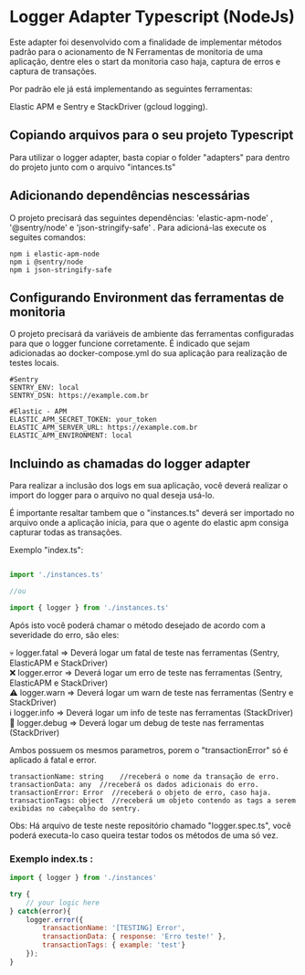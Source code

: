 # Logger Adapter Typescript (NodeJs)

Este adapter foi desenvolvido com a finalidade de implementar métodos padrão para o acionamento de N Ferramentas de monitoria de uma aplicação, dentre eles o start da monitoria caso haja, captura de erros e captura de transações. 

Por padrão ele já está implementando as seguintes ferramentas: 

Elastic APM e Sentry e StackDriver (gcloud logging).

## Copiando arquivos para o seu projeto Typescript

Para utilizar o logger adapter, basta copiar o folder "adapters" para dentro do projeto junto com o arquivo "intances.ts" 

## Adicionando dependências nescessárias

O projeto precisará das seguintes dependências: 'elastic-apm-node' , '@sentry/node' e 'json-stringify-safe' . Para adicioná-las execute os seguites comandos: 

```
npm i elastic-apm-node 
npm i @sentry/node 
npm i json-stringify-safe
``` 
## Configurando Environment das ferramentas de monitoria

O projeto precisará da variáveis de ambiente das ferramentas configuradas para que o logger funcione corretamente. É indicado que sejam adicionadas ao docker-compose.yml do sua aplicação para realização de testes locais. 

```
#Sentry 
SENTRY_ENV: local
SENTRY_DSN: https://example.com.br

#Elastic - APM
ELASTIC_APM_SECRET_TOKEN: your_token
ELASTIC_APM_SERVER_URL: https://example.com.br
ELASTIC_APM_ENVIRONMENT: local 
```

## Incluindo as chamadas do logger adapter

Para realizar a inclusão dos logs em sua aplicação, você deverá realizar o import do logger para o arquivo no qual deseja usá-lo.

É importante resaltar tambem que o "instances.ts" deverá ser importado no arquivo onde a aplicação inicia, para que o agente do elastic apm consiga capturar todas as transações. 

Exemplo "index.ts": 

```javascript

import './instances.ts'

//ou

import { logger } from './instances.ts'

```

Após isto você poderá chamar o método desejado de acordo com a severidade do erro, são eles: 

:skull: logger.fatal => Deverá logar um fatal de teste nas ferramentas (Sentry, ElasticAPM e StackDriver) <br>
:x: logger.error => Deverá logar um erro de teste nas ferramentas (Sentry, ElasticAPM e StackDriver) <br>
:warning: logger.warn => Deverá logar um warn de teste nas ferramentas (Sentry e StackDriver) <br>
:information_source: logger.info => Deverá logar um info de teste nas ferramentas (StackDriver) <br>
:wrench: logger.debug => Deverá logar um debug de teste nas ferramentas (StackDriver) <br>

Ambos possuem os mesmos parametros, porem o "transactionError" só é aplicado á fatal e error. 

```
transactionName: string    //receberá o nome da transação de erro. 
transactionData: any  //receberá os dados adicionais do erro. 
transactionError: Error  //receberá o objeto de erro, caso haja. 
transactionTags: object  //receberá um objeto contendo as tags a serem exibidas no cabeçalho do sentry.

```
Obs: Há arquivo de teste neste repositório chamado "logger.spec.ts", você poderá executa-lo caso queira testar todos os métodos de uma só vez. 

### Exemplo index.ts :

```javascript
import { logger } from './instances'

try {
    // your logic here
} catch(error){
    logger.error({
        transactionName: '[TESTING] Error', 
        transactionData: { response: 'Erro teste!' }, 
        transactionTags: { example: 'test'}
    });
}

```
